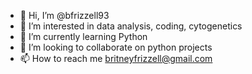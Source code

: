 - 👋 Hi, I’m @bfrizzell93
- 👀 I’m interested in data analysis, coding, cytogenetics
- 🌱 I’m currently learning Python
- 💞️ I’m looking to collaborate on python projects
- 📫 How to reach me britneyfrizzell@gmail.com

<!---
bfrizzell93/bfrizzell93 is a ✨ special ✨ repository because its `README.md` (this file) appears on your GitHub profile.
You can click the Preview link to take a look at your changes.
--->
